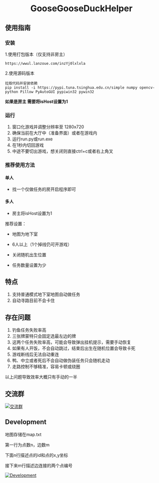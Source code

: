 <h1 align="center">GooseGooseDuckHelper</h1>

## 使用指南

### 安装

1.使用打包版本（仅支持非房主）

```
https://wwul.lanzoue.com/inzYj0lxlxla
```

2.使用源码版本

```
拉取代码并安装依赖
pip install -i https://pypi.tuna.tsinghua.edu.cn/simple numpy opencv-python Pillow PyAutoGUI pypiwin32 pywin32
```
**如果是房主 需要将isHost设置为1**

### 运行

1. 窗口化游戏并调整分辨率至 1280x720
2. 确保当前在大厅中（准备界面）或者在游戏内
3. 运行run.py或run.exe
4. 在1秒内切回游戏
5. 中途不要切出游戏，想关闭则直接ctrl+c或者右上角叉

### 推荐使用方法

#### 单人

- 找一个仅做任务的房开启程序即可

#### 多人

- 房主将isHost设置为1

推荐设置：

- 地图为地下室

- 6人以上（1个掉线仍可开游戏）
 
- 关闭随机出生位置

- 任务数量设置为少

## 特点

1. 支持普通模式地下室地图自动做任务
2. 自动寻路目前不会卡住

## 存在问题

1. 钓鱼任务失败率高
2. 三张牌蒙特只会固定选最左边的牌
3. 这两个任务失败率高，可能会导致弹出挂机提示，需要手动恢复
4. 如果有人开饭，不会自动跳过，结束后出生在随机位置会导致卡死
5. 游戏断线后无法自动重连
6. 鸭、中立或者死后不会自动做伪装任务只会随机走动
7. 走路控制不够精准，容易卡顿或绕圈 

以上问题导致效率大概只有手动的一半

## 交流群

[![交流群](https://i.328888.xyz/2023/01/27/jiJ8L.png)](https://i.328888.xyz/2023/01/27/jiJ8L.png)


## Development
地图存储在map.txt

第一行为点数n，边数m

下面n行描述点的id和点的x,y坐标

接下来m行描述边连接的两个点编号

[![Development](https://i.328888.xyz/2023/01/27/jie8N.png)](https://imgloc.com/i/jie8N)